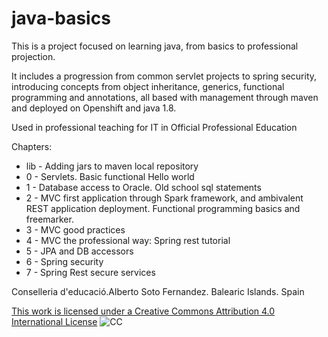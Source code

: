 # java-basics

This is a project focused on learning java, from basics to professional projection.

It includes a progression from common servlet projects to spring security, introducing concepts from object inheritance, generics, functional programming and annotations, all based with management through maven and deployed on Openshift and java 1.8.

Used in professional teaching for IT in Official Professional Education

Chapters:
* lib - Adding jars to maven local repository
* 0 - Servlets. Basic functional Hello world  
* 1 - Database access to Oracle. Old school sql statements
* 2 - MVC first application through Spark framework, and ambivalent REST application deployment. Functional programming basics and freemarker. 
* 3 - MVC good practices
* 4 - MVC the professional way: Spring rest tutorial
* 5 - JPA and DB accessors
* 6 - Spring security
* 7 - Spring Rest secure services


Conselleria d'educació.Alberto Soto Fernandez.
Balearic Islands. Spain

[This work is licensed under a Creative Commons Attribution 4.0 International License](http://creativecommons.org/licenses/by/4.0/)
![CC](https://i.creativecommons.org/l/by/4.0/88x31.png)
